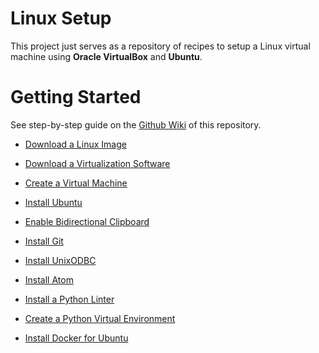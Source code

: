 # Linux Setup
This project just serves as a repository of recipes to setup a Linux virtual machine using **Oracle VirtualBox** and **Ubuntu**.

# Getting Started
See step-by-step guide on the [Github Wiki](https://github.com/alexisrolland/linux-setup/wiki) of this repository.

* [Download a Linux Image](https://github.com/alexisrolland/linux-setup/wiki#download-a-linux-image)

* [Download a Virtualization Software](https://github.com/alexisrolland/linux-setup/wiki#download-a-virtualization-software)

* [Create a Virtual Machine](https://github.com/alexisrolland/linux-setup/wiki#create-your-virtual-machine)

* [Install Ubuntu](https://github.com/alexisrolland/linux-setup/wiki#install-ubuntu-on-your-virtual-machine)

* [Enable Bidirectional Clipboard](https://github.com/alexisrolland/linux-setup/wiki#enable-bidirectional-clipboard)

* [Install Git](https://github.com/alexisrolland/linux-setup/wiki#install-git)

* [Install UnixODBC](https://github.com/alexisrolland/linux-setup/wiki#install-unixodbc)

* [Install Atom](https://github.com/alexisrolland/linux-setup/wiki#install-atom)

* [Install a Python Linter](https://github.com/alexisrolland/linux-setup/wiki#install-a-linter)

* [Create a Python Virtual Environment](https://github.com/alexisrolland/linux-setup/wiki#create-a-python-virtual-environment)

* [Install Docker for Ubuntu](https://github.com/alexisrolland/linux-setup/wiki#install-docker-for-ubuntu)
